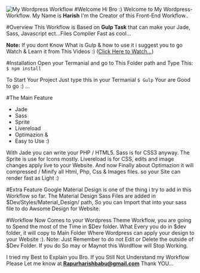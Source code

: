 ![My Wordpress Workflow](http://i.imgur.com/Wckv2m6.png)
#Welcome
Hi Bro :) Welcome to My Wordpress-Workflow. My Name is **Harish** I'm the Creator of this Front-End Workflow..

#Overview
This Workflow is Based on **Gulp Task** that can make your Jade, Sass, Javascript ect...Files Compiler Fast as cool...

**Note:** If you dont Know What is Gulp & how to use it i suggest you to go Watch & Learn it from This Videos :) ([Click Here to Watch...](https://youtu.be/LmdT2zhFmn4?list=PLv1YUP7gO_viROuRcGsDCNM-FUVgMYb_G "Gulp Tutorial in Youtube"))

#Installation
Open your Termanial and go to This Folder path and Type This: `$ npm install`

To Start Your Project Just type this in your Termanial `$ Gulp` Your are Good to go :) ...

#The Main Feature
- Jade
- Sass
- Sprite
- Livereload
- Optimazion &
- Easy to Use :)

With Jade you can write your PHP / HTML5. Sass is for CSS3 anyway. The Sprite is use for Icons mostly. Livereload is for CSS, edits and image changes apply live to your Website. And now Finally about Optimazion it will compressed / Minify all Html, Php, Css & Images files. so your Site can render fast as Light :)

#Extra Feature
Google Material Design is one of the thing i try to add in this Workflow so far. The Material Design Sass Files are added in $Dev/Styles/Material_Design/ path, So you can Import that into your sass file to do Awsome Design for Website.

#Workflow
Now Comes to your Wordpress Theme Workflow, you are going to Spend the most of the Time in $Dev folder. What Every you do in $dev folder, it will copy to Main Folder Where Wordpress can apply your design to your Website :).
Note: Just Remember to do not Edit or Delete the outside of $Dev Folder. If you do So may or Maynot this Wordflow will Stop Working.

I tried my Best to Explain you Bro. If you Still Not Understand my Workflow Please Let me know at **Rapurharishbabu@gmail.com** Thank YOU...